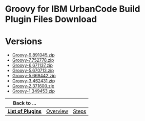 
Groovy for IBM UrbanCode Build Plugin Files Download
====================================================

# Versions

- [Groovy-9.891045.zip](https://raw.githubusercontent.com/osmsnbey/todelete2/main/files/UCB/Groovy/Groovy-9.891045.zip)
- [Groovy-7.752778.zip](https://raw.githubusercontent.com/osmsnbey/todelete2/main/files/UCB/Groovy/Groovy-7.752778.zip)
- [Groovy-6.671137.zip](https://raw.githubusercontent.com/osmsnbey/todelete2/main/files/UCD/Groovy/Groovy-6.671137.zip)
- [Groovy-5.670713.zip](https://raw.githubusercontent.com/osmsnbey/todelete2/main/files/UCD/Groovy/Groovy-5.670713.zip)
- [Groovy-5.669442.zip](https://raw.githubusercontent.com/osmsnbey/todelete2/main/files/UCB/Groovy/Groovy-5.669442.zip)
- [Groovy-3.462431.zip](https://raw.githubusercontent.com/osmsnbey/todelete2/main/files/UCB/Groovy/Groovy-3.462431.zip)
- [Groovy-2.371600.zip](https://raw.githubusercontent.com/osmsnbey/todelete2/main/files/UCB/Groovy/Groovy-2.371600.zip)
- [Groovy-1.349453.zip](https://raw.githubusercontent.com/osmsnbey/todelete2/main/files/UCB/Groovy/Groovy-1.349453.zip)

|Back to ...|||
| :---: | :---: | :---: |
|[**List of Plugins**](../../index.md)|[Overview](./overview.md)|[Steps](./steps.md)|
